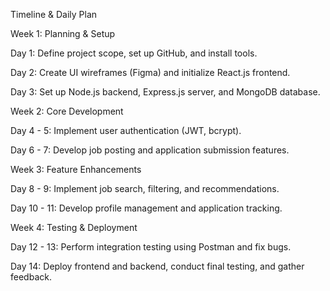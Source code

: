 Timeline & Daily Plan

Week 1: Planning & Setup

  Day 1: Define project scope, set up GitHub, and install tools.
  
  Day 2: Create UI wireframes (Figma) and initialize React.js frontend.
  
  Day 3: Set up Node.js backend, Express.js server, and MongoDB database.
  
Week 2: Core Development

  Day 4 - 5: Implement user authentication (JWT, bcrypt).
  
  Day 6 - 7: Develop job posting and application submission features.
  
Week 3: Feature Enhancements

  Day 8 - 9: Implement job search, filtering, and recommendations.
  
  Day 10 - 11: Develop profile management and application tracking.
  
Week 4: Testing & Deployment

  Day 12 - 13: Perform integration testing using Postman and fix bugs.
  
  Day 14: Deploy frontend and backend, conduct final testing, and gather feedback.
  
